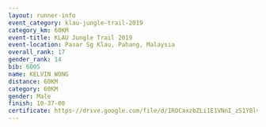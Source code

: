 ```yaml
---
layout: runner-info 
event_category: klau-jungle-trail-2019 
category_km: 60KM 
event-title: KLAU Jungle Trail 2019 
event-location: Pasar Sg Klau, Pahang, Malaysia 
overall_rank: 17
gender_rank: 14
bib: 6005
name: KELVIN WONG
distance: 60KM
category: 60KM
gender: Male
finish: 10-37-00
certificate: https-//drive.google.com/file/d/1ROCaxzbZLi1E1VNnI_zS1Y8lvOyMLGgg/view?usp=sharing
---
```

